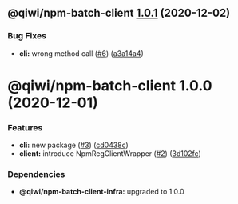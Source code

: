 ## @qiwi/npm-batch-client [1.0.1](https://github.com/qiwi/npm-batch-action/compare/@qiwi/npm-batch-client@1.0.0...@qiwi/npm-batch-client@1.0.1) (2020-12-02)


### Bug Fixes

* **cli:** wrong method call ([#6](https://github.com/qiwi/npm-batch-action/issues/6)) ([a3a14a4](https://github.com/qiwi/npm-batch-action/commit/a3a14a407f189ab482604060310d2fe3f054cbeb))

# @qiwi/npm-batch-client 1.0.0 (2020-12-01)


### Features

* **cli:** new package ([#3](https://github.com/qiwi/npm-batch-action/issues/3)) ([cd0438c](https://github.com/qiwi/npm-batch-action/commit/cd0438c30296bfdaded67fc45e82dab478374d9b))
* **client:** introduce NpmRegClientWrapper  ([#2](https://github.com/qiwi/npm-batch-action/issues/2)) ([3d102fc](https://github.com/qiwi/npm-batch-action/commit/3d102fca30c248efc9f450473f0442ce83fd3052))





### Dependencies

* **@qiwi/npm-batch-client-infra:** upgraded to 1.0.0
